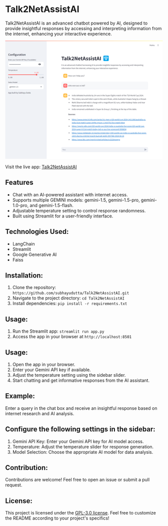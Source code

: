 # Talk2NetAssistAI

Talk2NetAssistAI is an advanced chatbot powered by AI, designed to provide insightful responses by accessing and interpreting information from the internet, enhancing your interactive experience.

![Talk2NetAssistAI Screenshot](./talk2Net_screenshot.png)

Visit the live app: [Talk2NetAssistAI](https://talk2netassistai-am4szgyuxvtrnyrujpmvan.streamlit.app/)

## Features

- Chat with an AI-powered assistant with internet access.
- Supports multiple GEMINI models: gemini-1.5, gemini-1.5-pro, gemini-1.0-pro, and gemini-1.5-flash.
- Adjustable temperature setting to control response randomness.
- Built using Streamlit for a user-friendly interface.

## Technologies Used:
- LangChain
- Streamlit
- Google Generative AI
- Faiss

## Installation:
1. Clone the repository: `https://github.com/subhayudutta/Talk2NetAssistAI.git`
2. Navigate to the project directory: `cd Talk2NetAssistAI`
3. Install dependencies: `pip install -r requirements.txt`

## Usage:
1. Run the Streamlit app: `streamlit run app.py`
2. Access the app in your browser at `http://localhost:8501`

## Usage:
1. Open the app in your browser.
2. Enter your Gemini API key if available.
3. Adjust the temperature setting using the sidebar slider.
4. Start chatting and get informative responses from the AI assistant.

## Example:
Enter a query in the chat box and receive an insightful response based on internet research and AI analysis.

## Configure the following settings in the sidebar:
1. Gemini API Key: Enter your Gemini API key for AI model access.
2. Temperature: Adjust the temperature slider for response generation.
3. Model Selection: Choose the appropriate AI model for data analysis.

## Contribution:
Contributions are welcome! Feel free to open an issue or submit a pull request.

## License:
This project is licensed under the [GPL-3.0 license](LICENSE).
Feel free to customize the README according to your project's specifics!

